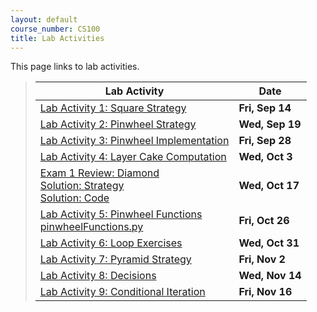 ```yaml
---
layout: default
course_number: CS100
title: Lab Activities
---
```


This page links to lab activities.


> Lab Activity                                               |     Date    |
> ---------------------------------------------------------- | ----------- |
> [Lab Activity 1: Square Strategy](CPADS_Lab1.pdf)          | **Fri, Sep 14** |
> [Lab Activity 2: Pinwheel Strategy](CPADS_Lab2.pdf)        | **Wed, Sep 19** |
> [Lab Activity 3: Pinwheel Implementation](CPADS_Lab3.pdf)  | **Fri, Sep 28** |
> [Lab Activity 4: Layer Cake Computation](CPADS_Lab4.pdf)   | **Wed, Oct 3**  |
> [Exam 1 Review: Diamond](CPADS_Exam1Review.pdf) <br> [Solution: Strategy](CPADS_Exam1Review_Strategy.pdf) <br> [Solution: Code](CPADS_Exam1Review_Code.py)                             | **Wed, Oct 17** |
> [Lab Activity 5: Pinwheel Functions](CPADS_Lab5.pdf) <br /> [pinwheelFunctions.py](src/pinwheelFunctions.py) | **Fri, Oct 26** |
> [Lab Activity 6: Loop Exercises](CPADS_Lab6.pdf)           | **Wed, Oct 31** |
> [Lab Activity 7: Pyramid Strategy](CPADS_Lab7.pdf)         | **Fri, Nov 2**  |
> [Lab Activity 8: Decisions](CPADS_Lab8.pdf)                | **Wed, Nov 14** |
> [Lab Activity 9: Conditional Iteration](CPADS_Lab9.pdf)    | **Fri, Nov 16** |


<!--
> [Exam 1 Review: Diamond](CPADS_Exam1Review.pdf) <br> [Solution: Strategy](CPADS_Exam1Review_Strategy.pdf) <br> [Solution: Code](CPADS_Exam1Review_Code.py) <br> [Exam 1 Skeleton Code](src/exam01.py)  | **Wed, Oct 17**   |
> [Final Exam Skeleton Code](src/exam02.py)                  | **Fri, Dec 14** |
-->